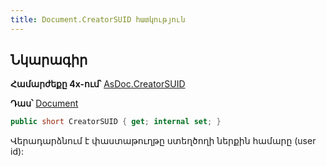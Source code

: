 ```yaml
---
title: Document.CreatorSUID հատկություն
---
```


## Նկարագիր

**Համարժեքը 4x-ում՝** [AsDoc․CreatorSUID](https://armsoft.github.io/as4x-docs/HTM/ProgrGuide/Functions/ASDOC/CreatorSUID.html)

**Դաս՝** [Document](../document.md)

```c#
public short CreatorSUID { get; internal set; }
```

Վերադարձնում է փաստաթուղթը ստեղծողի ներքին համարը (user id):

